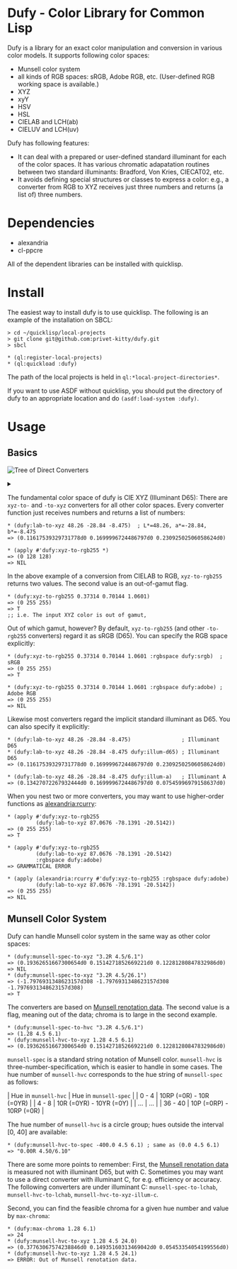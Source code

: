 Dufy - Color Library for Common Lisp
====

Dufy is a library for an exact color manipulation and conversion in various color models. It supports following color spaces:

* Munsell color system
* all kinds of RGB spaces: sRGB, Adobe RGB, etc. (User-defined RGB working space is available.)
* XYZ
* xyY
* HSV
* HSL
* CIELAB and LCH(ab)
* CIELUV and LCH(uv)

Dufy has following features:

* It can deal with a prepared or user-defined standard illuminant for each of the color spaces. It has various chromatic adapatation routines between two standard illuminants: Bradford, Von Kries, CIECAT02, etc.
* It avoids defining special structures or classes to express a color: e.g., a converter from RGB to XYZ receives just three numbers and returns (a list of) three numbers.

# Dependencies
* alexandria
* cl-ppcre

All of the dependent libraries can be installed with quicklisp.

# Install

The easiest way to install dufy is to use quicklisp. The following is an example of the installation on SBCL:

    > cd ~/quicklisp/local-projects
    > git clone git@github.com:privet-kitty/dufy.git
    > sbcl
    
    * (ql:register-local-projects)
    * (ql:quickload :dufy)

The path of the local projects is held in `ql:*local-project-directories*`.

If you want to use ASDF without quicklisp, you should put the directory of dufy to an appropriate location and do `(asdf:load-system :dufy)`.

# Usage
## Basics
![Tree of Direct Converters](https://g.gravizo.com/source/converter_tree?https%3A%2F%2Fraw.githubusercontent.com%2Fprivet-kitty%2Fdufy%2Fdevelop%2FREADME.md)

<details> 
<summary></summary>
converter_tree
  graph  {
    graph [
      labelloc = "t",
      label = "Tree of Direct Converters",
      fontsize = 18
    ];
    node [shape = "box", fontname = "helvetica"]
    "XYZ" -- "XYY"
    "XYZ" -- "LRGB\n(linear RGB)"
    "LRGB\n(linear RGB)" -- "RGB\n(gamma-corrected RGB)"
    "RGB\n(gamma-corrected RGB)" -- "RGB255\n(quantized RGB)"
    "RGB255\n(quantized RGB)" -- "HEX"
  
    "XYZ" -- "LAB"
    "LAB" -- "LCHAB"
    "XYZ" -- "LUV"
    "LUV" -- "LCHUV"
    "RGB\n(gamma-corrected RGB)" -- "HSV"
    "RGB\n(gamma-corrected RGB)" -- "HSL"

    "LCHAB" -- "MUNSELL-HVC"
    "MUNSELL-HVC" -- "MUNSELL-SPEC"
  }
converter_tree
</details>

The fundamental color space of dufy is CIE XYZ (Illuminant D65): There are `xyz-to-` and `-to-xyz` converters for all other color spaces. Every converter function just receives numbers and returns a list of numbers:

    * (dufy:lab-to-xyz 48.26 -28.84 -8.475)  ; L*=48.26, a*=-28.84, b*=-8.475
    => (0.11617539329731778d0 0.1699996724486797d0 0.23092502506058624d0)

    * (apply #'dufy:xyz-to-rgb255 *)
    => (0 128 128)
    => NIL

In the above example of a conversion from CIELAB to RGB, `xyz-to-rgb255` returns two values. The second value is an out-of-gamut flag.

    * (dufy:xyz-to-rgb255 0.37314 0.70144 1.0601)
    => (0 255 255)
    => T
    ;; i.e. The input XYZ color is out of gamut,

Out of which gamut, however? By default, `xyz-to-rgb255` (and other `-to-rgb255` converters) regard it as sRGB (D65). You can specify the RGB space explicitly:

    * (dufy:xyz-to-rgb255 0.37314 0.70144 1.0601 :rgbspace dufy:srgb)  ; sRGB
    => (0 255 255)
    => T 

    * (dufy:xyz-to-rgb255 0.37314 0.70144 1.0601 :rgbspace dufy:adobe) ; Adobe RGB
    => (0 255 255)
    => NIL

Likewise most converters regard the implicit standard illuminant as D65. You can also specify it explicitly:

    * (dufy:lab-to-xyz 48.26 -28.84 -8.475)                ; Illuminant D65 
    * (dufy:lab-to-xyz 48.26 -28.84 -8.475 dufy:illum-d65) ; Illuminant D65
    => (0.11617539329731778d0 0.1699996724486797d0 0.23092502506058624d0)

    * (dufy:lab-to-xyz 48.26 -28.84 -8.475 dufy:illum-a)   ; Illuminant A
    => (0.13427072267932444d0 0.1699996724486797d0 0.07545996979158637d0)

When you nest two or more converters, you may want to use higher-order functions as [alexandria:rcurry](https://common-lisp.net/project/alexandria/draft/alexandria.html#index-rcurry-61):

    * (apply #'dufy:xyz-to-rgb255
             (dufy:lab-to-xyz 87.0676 -78.1391 -20.5142))
    => (0 255 255)
    => T

    * (apply #'dufy:xyz-to-rgb255
             (dufy:lab-to-xyz 87.0676 -78.1391 -20.5142)
             :rgbspace dufy:adobe)
    => GRAMMATICAL ERROR

    * (apply (alexandria:rcurry #'dufy:xyz-to-rgb255 :rgbspace dufy:adobe)
             (dufy:lab-to-xyz 87.0676 -78.1391 -20.5142))
    => (0 255 255)
    => NIL

## Munsell Color System
Dufy can handle Munsell color system in the same way as other color spaces:

    * (dufy:munsell-spec-to-xyz "3.2R 4.5/6.1")
    => (0.19362651667300654d0 0.1514271852669221d0 0.12281280847832986d0)
    => NIL
    * (dufy:munsell-spec-to-xyz "3.2R 4.5/26.1")
    => (-1.7976931348623157d308 -1.7976931348623157d308 -1.7976931348623157d308)
    => T

The converters are based on [Munsell renotation data](https://www.rit.edu/cos/colorscience/rc_munsell_renotation.php). The second value is a flag, meaning out of the data; chroma is to large in the second example.

    * (dufy:munsell-spec-to-hvc "3.2R 4.5/6.1")
    => (1.28 4.5 6.1)
    * (dufy:munsell-hvc-to-xyz 1.28 4.5 6.1)
    => (0.19362651667300654d0 0.1514271852669221d0 0.12281280847832986d0)

`munsell-spec` is a standard string notation of Munsell color. `munsell-hvc` is three-number-specification, which is easier to handle in some cases. The hue number of `munsell-hvc` corresponds to the hue string of `munsell-spec` as follows:

| Hue in `munsell-hvc` | Hue in `munsell-spec` | 
| 0 - 4 | 10RP (=0R) - 10R (=0YR) |
| 4 - 8 | 10R (=0YR) - 10YR (=0Y) |
| ... | ... |
| 36 - 40 | 10P (=0RP) - 10RP (=0R) |

The hue number of `munsell-hvc` is a circle group; hues outside the interval [0, 40] are available:

    * (dufy:munsell-hvc-to-spec -400.0 4.5 6.1) ; same as (0.0 4.5 6.1)
    => "0.00R 4.50/6.10"

There are some more points to remember: First, the [Munsell renotation data](https://www.rit.edu/cos/colorscience/rc_munsell_renotation.php) is measured not with illuminant D65, but with C. Sometimes you may want to use a direct converter with illuminant C, for e.g. efficiency or accuracy. The following converters are under illuminant C: `munsell-spec-to-lchab`, `munsell-hvc-to-lchab`, `munsell-hvc-to-xyz-illum-c`. 

Second, you can find the feasible chroma for a given hue number and value by `max-chroma`:

    * (dufy:max-chroma 1.28 6.1)
    => 24
    * (dufy:munsell-hvc-to-xyz 1.28 4.5 24.0)
    => (0.37763067574238846d0 0.14935160313469042d0 0.05453354054199556d0)
    * (dufy:munsell-hvc-to-xyz 1.28 4.5 24.1)
    => ERROR: Out of Munsell renotation data.